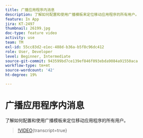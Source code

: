 ```yaml
---
title: 广播应用程序内消息
description: 了解如何配置和使用广播模板来定位移动应用程序的所有用户。
feature: In App
jira: KT-2497
thumbnail: 26199.jpg
doc-type: feature video
activity: use
team: TM
exl-id: 55cc83d2-e1ec-488d-b36a-b5f8c96dc412
role: User, Developer
level: Beginner, Intermediate
source-git-commit: 943599bd7ce139ef846f093ebda9084a91550aca
workflow-type: tm+mt
source-wordcount: '42'
ht-degree: 19%

---
```


# 广播应用程序内消息

了解如何配置和使用广播模板来定位移动应用程序的所有用户。

>[!VIDEO](https://video.tv.adobe.com/v/26199?learn=on){transcript=true}
